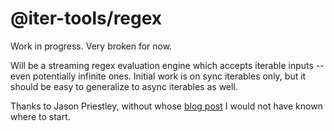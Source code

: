 # @iter-tools/regex

Work in progress. Very broken for now.

Will be a streaming regex evaluation engine which accepts iterable inputs -- even potentially infinite ones. Initial work is on sync iterables only, but it should be easy to generalize to async iterables as well.

Thanks to Jason Priestley, without whose [blog post](https://jasonhpriestley.com/regex) I would not have known where to start.
